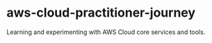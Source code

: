 # aws-cloud-practitioner-journey

Learning and experimenting with AWS Cloud core services and tools.  
